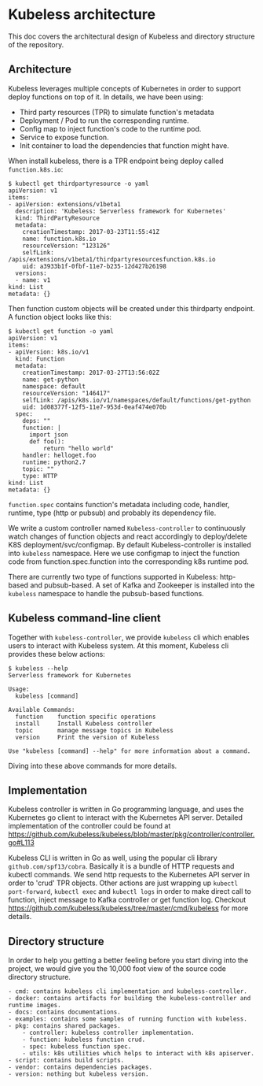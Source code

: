 # Kubeless architecture

This doc covers the architectural design of Kubeless and directory structure of the repository.

## Architecture

Kubeless leverages multiple concepts of Kubernetes in order to support deploy functions on top of it. In details, we have been using:

- Third party resources (TPR) to simulate function's metadata
- Deployment / Pod to run the corresponding runtime.
- Config map to inject function's code to the runtime pod.
- Service to expose function.
- Init container to load the dependencies that function might have.

When install kubeless, there is a TPR endpoint being deploy called `function.k8s.io`:

```
$ kubectl get thirdpartyresource -o yaml
apiVersion: v1
items:
- apiVersion: extensions/v1beta1
  description: 'Kubeless: Serverless framework for Kubernetes'
  kind: ThirdPartyResource
  metadata:
    creationTimestamp: 2017-03-23T11:55:41Z
    name: function.k8s.io
    resourceVersion: "123126"
    selfLink: /apis/extensions/v1beta1/thirdpartyresourcesfunction.k8s.io
    uid: a3933b1f-0fbf-11e7-b235-12d427b26198
  versions:
  - name: v1
kind: List
metadata: {}
```

Then function custom objects will be created under this thirdparty endpoint. A function object looks like this:

```
$ kubectl get function -o yaml
apiVersion: v1
items:
- apiVersion: k8s.io/v1
  kind: Function
  metadata:
    creationTimestamp: 2017-03-27T13:56:02Z
    name: get-python
    namespace: default
    resourceVersion: "146417"
    selfLink: /apis/k8s.io/v1/namespaces/default/functions/get-python
    uid: 1d08377f-12f5-11e7-953d-0eaf474e070b
  spec:
    deps: ""
    function: |
      import json
      def foo():
          return "hello world"
    handler: helloget.foo
    runtime: python2.7
    topic: ""
    type: HTTP
kind: List
metadata: {}
```

`function.spec` contains function's metadata including code, handler, runtime, type (http or pubsub) and probably its dependency file.

We write a custom controller named `Kubeless-controller` to continuously watch changes of function objects and react accordingly to deploy/delete K8S deployment/svc/configmap. By default Kubeless-controller is installed into `kubeless` namespace. Here we use configmap to inject the function code from function.spec.function into the corresponding k8s runtime pod.

There are currently two type of functions supported in Kubeless: http-based and pubsub-based. A set of Kafka and Zookeeper is installed into the `kubeless` namespace to handle the pubsub-based functions.

## Kubeless command-line client

Together with `kubeless-controller`, we provide `kubeless` cli which enables users to interact with Kubeless system. At this moment, Kubeless cli provides these below actions:

```
$ kubeless --help
Serverless framework for Kubernetes

Usage:
  kubeless [command]

Available Commands:
  function    function specific operations
  install     Install Kubeless controller
  topic       manage message topics in Kubeless
  version     Print the version of Kubeless

Use "kubeless [command] --help" for more information about a command.
```

Diving into these above commands for more details.

## Implementation

Kubeless controller is written in Go programming language, and uses the Kubernetes go client to interact with the Kubernetes API server. Detailed implementation of the controller could be found at https://github.com/kubeless/kubeless/blob/master/pkg/controller/controller.go#L113

Kubeless CLI is written in Go as well, using the popular cli library `github.com/spf13/cobra`. Basically it is a bundle of HTTP requests and kubectl commands. We send http requests to the Kubernetes API server in order to 'crud' TPR objects. Other actions are just wrapping up `kubectl port-forward`, `kubectl exec` and `kubectl logs` in order to make direct call to function, inject message to Kafka controller or get function log. Checkout https://github.com/kubeless/kubeless/tree/master/cmd/kubeless for more details.

## Directory structure

In order to help you getting a better feeling before you start diving into the project, we would give you the 10,000 foot view of the source code directory structure.

```
- cmd: contains kubeless cli implementation and kubeless-controller.
- docker: contains artifacts for building the kubeless-controller and runtime images.
- docs: contains documentations.
- examples: contains some samples of running function with kubeless.
- pkg: contains shared packages.
    - controller: kubeless controller implementation.
    - function: kubeless function crud.
    - spec: kubeless function spec.
    - utils: k8s utilities which helps to interact with k8s apiserver.
- script: contains build scripts.
- vendor: contains dependencies packages.
- version: nothing but kubeless version.
```
